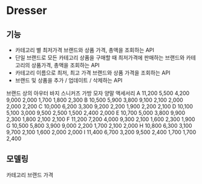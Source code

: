 # Dresser

## 기능

- 카테고리 별 최저가격 브랜드와 상품 가격, 총액을 조회하는 API
- 단일 브랜드로 모든 카테고리 상품을 구매할 때 최저가격에 판매하는 브랜드와 카테고리의 상품가격, 총액을 조회하는 API
- 카테고리 이름으로 최저, 최고 가격 브랜드와 상품 가격을 조회하는 API
- 브랜드 및 상품을 추가 / 업데이트 / 삭제하는 API

브랜드 상의 아우터 바지 스니커즈 가방 모자 양말 액세서리
A 11,200 5,500 4,200 9,000 2,000 1,700 1,800 2,300
B 10,500 5,900 3,800 9,100 2,100 2,000 2,000 2,200
C 10,000 6,200 3,300 9,200 2,200 1,900 2,200 2,100
D 10,100 5,100 3,000 9,500 2,500 1,500 2,400 2,000
E 10,700 5,000 3,800 9,900 2,300 1,800 2,100 2,100
F 11,200 7,200 4,000 9,300 2,100 1,600 2,300 1,900
G 10,500 5,800 3,900 9,000 2,200 1,700 2,100 2,000
H 10,800 6,300 3,100 9,700 2,100 1,600 2,000 2,000
I 11,400 6,700 3,200 9,500 2,400 1,700 1,700 2,400

## 모델링

카테고리
브랜드 
가격 


